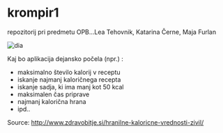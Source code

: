 # krompir1
repozitorij pri predmetu OPB...Lea Tehovnik, Katarina Černe, Maja Furlan

![dia](https://cloud.githubusercontent.com/assets/9335955/14639214/f3f97c84-0600-11e6-8fe8-26e86b06848c.png)


Kaj bo aplikacija dejansko počela (npr.) :
* maksimalno število kalorij v receptu
* iskanje najmanj kaloričnega recepta
* iskanje sadja, ki ima manj kot 50 kcal
* maksimalen čas priprave
* najmanj kalorična hrana
* ipd..

Source:
http://www.zdravobitje.si/hranilne-kaloricne-vrednosti-zivil/
